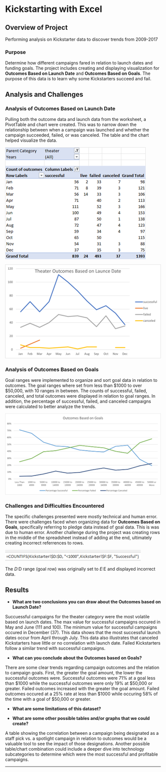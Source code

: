

# Kickstarting with Excel

## Overview of Project

Performing analysis on Kickstarter data to discover trends from 2009-2017

### Purpose

Determine how different campaigns fared in relation to launch dates and funding goals. The project includes creating and displaying visualization for **Outcomes Based on Launch Date** and **Outcomes Based on Goals**. The purpose of this data is to learn why some Kickstarters succeed and fail.


## Analysis and Challenges

### Analysis of Outcomes Based on Launch Date

Pulling both the outcome data and launch data from the worksheet, a PivotTable and chart were created. This was to narrow down the relationship between when a campaign was launched and whether the campaign succeeded, failed, or was canceled. The table and the chart helped visualize the data.

![Launch_Pivot_Table.png](https://github.com/Bransblu/kickstarter-analysis/blob/main/Images/Launch_Pivot_Table.png?raw=true)

![Theater_Outcomes_vs_Launch.png](https://github.com/Bransblu/kickstarter-analysis/blob/main/Images/Theater_Outcomes_vs_Launch.png?raw=true)


### Analysis of Outcomes Based on Goals

Goal ranges were implemented to organize and sort goal data in relation to outcomes. The goal ranges where set from less than $1000 to over $50,000, with 10 ranges in between. The counts of successful, failed, canceled, and total outcomes were displayed in relation to goal ranges. In addition, the percentage of successful, failed, and canceled campaigns were calculated to better analyze the trends.

![Outcomes_vs_Goals.png](https://github.com/Bransblu/kickstarter-analysis/blob/main/Images/Outcomes_vs_Goals.png?raw=true)


### Challenges and Difficulties Encountered

The specific challenges presented were mostly technical and human error. There were challenges faced when organizing data for **Outcomes Based on Goals**, specifically referring to pledge data instead of goal data. This is was due to human error. Another challenge during the project was creating rows in the middle of the spreadsheet instead of adding at the end, ultimately creating incorrect referrences to rows.

![Screenshot excel1.png](https://github.com/Bransblu/kickstarter-analysis/blob/main/Images/Screenshot%20excel1.png?raw=true)

The $D:$D range (goal row) was originally set to $E:$E and displayed incorrect data.


## Results

- **What are two conclusions you can draw about the Outcomes based on Launch Date?**

Succuessful campaigns for the theater category were the most volatile based on launch dates. The max value for successful campaigns occured in May and June (111 and 100). The minimum value for successful campaigns occured in December (37). This data shows that the most successful launch dates occur from April through July. This data also illustrates that canceled Kickstarters have little or no correlation with launch date. Failed Kickstarters follow a similar trend with successful campaigns.

- **What can you conclude about the Outcomes based on Goals?**

There are some clear trends regarding campaign outcomes and the relation to campaign goals. First, the greater the goal amount, the lower the successful outcomes were. Successful outcomes were 71% at a goal less than $1000 while the successful outcomes were only 19% at $50,000 or greater. Failed outcomes increased with the greater the goal amount. Failed outcomes occured at a 25% rate at less than $1000 while occuring 58% of the time with a goal of $50,000 or greater. 

- **What are some limitations of this dataset?**



- **What are some other possible tables and/or graphs that we could create?**

A table showing the correlation between a campaign being designated as a staff pick vs. a spotlight campaign in relation to outcomes would be a valuable tool to see the impact of those designations. Another possible table/chart combination could include a deeper dive into technology subcategories to determine which were the most successful and profitable campaigns.

----
















